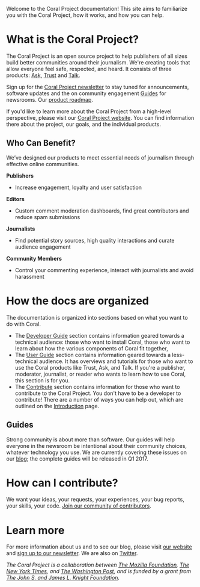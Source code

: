 Welcome to the Coral Project documentation! This site aims to familiarize you with the Coral Project, how it works, and how you can help.

# What is the Coral Project?

The Coral Project is an open source project to help publishers of all sizes build better communities around their journalism. We're creating tools that allow everyone feel safe, respected, and heard. It consists of three products: [Ask](#ask), [Trust](#trust) and [Talk](#talk). 

Sign up for the [Coral Project newsletter](https://tinyletter.com/coralproject/subscribe/) to stay tuned for announcements, software updates and the on community engagement [Guides](#guides) for newsrooms. Our [product roadmap](products#roadmap).

If you'd like to learn more about the Coral Project from a high-level perspective, please visit our [ Coral Project website](https://www.coralproject.net). You can find information there about the project, our goals, and the individual products. 


## Who Can Benefit?

We’ve designed our products to meet essential needs of journalism through effective online communities.

**Publishers**

* Increase engagement, loyalty and user satisfaction

**Editors**

* Custom comment moderation dashboards, find great contributors and reduce spam submissions

**Journalists**

* Find potential story sources, high quality interactions and curate audience engagement

**Community Members**

* Control your commenting experience, interact with journalists and avoid harassment

# How the docs are organized

The documentation is organized into sections based on what you want to do with Coral.

* The [Developer Guide](developer) section contains information geared towards a technical audience: those who want to install Coral, those who want to learn about how the various components of Coral fit together,
* The [User Guide](user_guide) section contains information geared towards a less-technical audience. It has overviews and tutorials for those who want to use the Coral products like Trust, Ask, and Talk. If you're a publisher, moderator, journalist, or reader who wants to learn how to use Coral, this section is for you.
* The [Contribute](contribute) section contains information for those who want to contribute to the Coral Project. You don't have to be a developer to contribute! There are a number of ways you can help out, which are outlined on the [Introduction](contribute) page.


## Guides
Strong community is about more than software. Our guides will help everyone in the newsroom be intentional about their community choices, whatever technology you use. We are currently covering these issues on our [blog](https://coralproject.net); the complete guides will be released in Q1 2017.


# How can I contribute?

We want your ideas, your requests, your experiences, your bug reports, your skills, your code. [Join our community of contributors](contribute).




# Learn more

For more information about us and to see our blog, please visit [our website](https://coralproject.net) and [sign up to our newsletter](http://tinyletter.com/coralproject). We are also on [Twitter](https://twitter.com/coralproject).

_The Coral Project is a collaboration between [The Mozilla Foundation](https://www.mozilla.org/en-US/foundation/), [The New York Times](http://nytimes.com), and [The Washington Post](http://washingtonpost.com), and is funded by a grant from [The John S. and James L. Knight Foundation](http://knightfoundation.org)._
